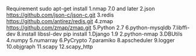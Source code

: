 Requirement
sudo apt-get install
1.nmap 7.0 and later
2.json https://github.com/json-c/json-c.git
3.redis https://github.com/antirez/redis.git
4.zmap  https://github.com/zmap/zmap.git
5.Python 2.7
6.python-mysqldb
7.libffi-dev
8.install libssl-dev
pip install
1.Django 1.9
2.python-nmap
3.DBUtils
4.numpy
5.numarray
6.PyCrypto
7.paramiko
8.apscheduler
9.logger
10.objgraph
11.scapy
12.scapy_http

